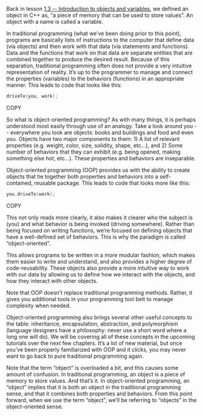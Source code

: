 Back in lesson [1.3 -- Introduction to objects and variables](https://www.learncpp.com/cpp-tutorial/introduction-to-objects-and-variables/), we defined an object in C++ as, “a piece of memory that can be used to store values”. An object with a name is called a variable.

In traditional programming (what we’ve been doing prior to this point), programs are basically lists of instructions to the computer that define data (via objects) and then work with that data (via statements and functions). Data and the functions that work on that data are separate entities that are combined together to produce the desired result. Because of this separation, traditional programming often does not provide a very intuitive representation of reality. It’s up to the programmer to manage and connect the properties (variables) to the behaviors (functions) in an appropriate manner. This leads to code that looks like this:

```cpp
driveTo(you, work);
```

COPY

So what is object-oriented programming? As with many things, it is perhaps understood most easily through use of an analogy. Take a look around you -- everywhere you look are objects: books and buildings and food and even you. Objects have two major components to them: 1) A list of relevant properties (e.g. weight, color, size, solidity, shape, etc…), and 2) Some number of behaviors that they can exhibit (e.g. being opened, making something else hot, etc…). These properties and behaviors are inseparable.

Object-oriented programming (OOP) provides us with the ability to create objects that tie together both properties and behaviors into a self-contained, reusable package. This leads to code that looks more like this:

```cpp
you.driveTo(work);
```

COPY

This not only reads more clearly, it also makes it clearer who the subject is (you) and what behavior is being invoked (driving somewhere). Rather than being focused on writing functions, we’re focused on defining objects that have a well-defined set of behaviors. This is why the paradigm is called “object-oriented”.



This allows programs to be written in a more modular fashion, which makes them easier to write and understand, and also provides a higher degree of code-reusability. These objects also provide a more intuitive way to work with our data by allowing us to define how we interact with the objects, and how they interact with other objects.

Note that OOP doesn’t replace traditional programming methods. Rather, it gives you additional tools in your programming tool belt to manage complexity when needed.

Object-oriented programming also brings several other useful concepts to the table: inheritance, encapsulation, abstraction, and polymorphism (language designers have a philosophy: never use a short word where a long one will do). We will be covering all of these concepts in the upcoming tutorials over the next few chapters. It’s a lot of new material, but once you’ve been properly familiarized with OOP and it clicks, you may never want to go back to pure traditional programming again.

Note that the term “object” is overloaded a bit, and this causes some amount of confusion. In traditional programming, an object is a piece of memory to store values. And that’s it. In object-oriented programming, an “object” implies that it is both an object in the traditional programming sense, and that it combines both properties and behaviors. From this point forward, when we use the term “object”, we’ll be referring to “objects” in the object-oriented sense.